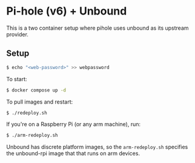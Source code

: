 # Pi-hole (v6) + Unbound

This is a two container setup where pihole uses unbound as its upstream provider.

## Setup

```sh
$ echo "<web-password>" >> webpassword
```

To start:
```sh
$ docker compose up -d
```

To pull images and restart:
```sh
$ ./redeploy.sh
```

If you're on a Raspberry Pi (or any arm machine), run:

```sh
$ ./arm-redeploy.sh
```

Unbound has discrete platform images, so the `arm-redeploy.sh` specifies the unbound-rpi image that that runs on arm devices.

